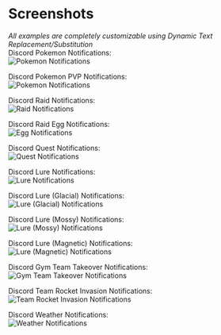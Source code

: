 # Screenshots
*All examples are completely customizable using Dynamic Text Replacement/Substitution*  
Discord Pokemon Notifications:  
![Pokemon Notifications](../images/pkmn.png "Pokemon Notifications")  

Discord Pokemon PVP Notifications:  
![Pokemon Notifications](../images/pvp.png "Pokemon PVP Notifications")  

Discord Raid Notifications:  
![Raid Notifications](../images/raids.png "Raid Notifications")  

Discord Raid Egg Notifications:  
![Egg Notifications](../images/eggs.png "Egg Notifications")  

Discord Quest Notifications:  
![Quest Notifications](../images/quests.png "Quest Notifications")  

Discord Lure Notifications:  
![Lure Notifications](../images/lure.png "Lure Notifications")  

Discord Lure (Glacial) Notifications:  
![Lure (Glacial) Notifications](../images/lure_glacial.png "Lure (Glacial) Notifications")  

Discord Lure (Mossy) Notifications:  
![Lure (Mossy) Notifications](../images/lure_mossy.png "Lure (Mossy) Notifications")  

Discord Lure (Magnetic) Notifications:  
![Lure (Magnetic) Notifications](../images/lure_magnetic.png "Lure (Magnetic) Notifications")  

Discord Gym Team Takeover Notifications:  
![Gym Team Takeover Notifications](../images/gyms.png "Gym Team Takeover Notifications")  

Discord Team Rocket Invasion Notifications:  
![Team Rocket Invasion Notifications](../images/invasions.png "Team Rocket Invasion Notifications")  

Discord Weather Notifications:  
![Weather Notifications](../images/weather.png "Weather Notifications")  